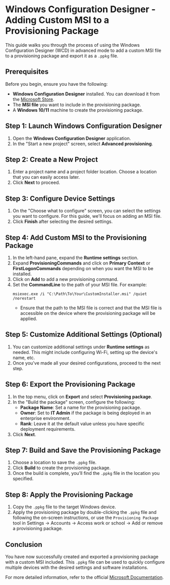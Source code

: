 # Windows Configuration Designer - Adding Custom MSI to a Provisioning Package

This guide walks you through the process of using the Windows Configuration Designer (WCD) in advanced mode to add a custom MSI file to a provisioning package and export it as a `.ppkg` file. 

## Prerequisites

Before you begin, ensure you have the following:

- **Windows Configuration Designer** installed. You can download it from the [Microsoft Store](https://www.microsoft.com/store/productId/9NBLGGH4TX22).
- The **MSI file** you want to include in the provisioning package.
- A **Windows 10/11** machine to create the provisioning package.

## Step 1: Launch Windows Configuration Designer

1. Open the **Windows Configuration Designer** application.
2. In the "Start a new project" screen, select **Advanced provisioning**.

## Step 2: Create a New Project

1. Enter a project name and a project folder location. Choose a location that you can easily access later.
2. Click **Next** to proceed.

## Step 3: Configure Device Settings

1. On the "Choose what to configure" screen, you can select the settings you want to configure. For this guide, we'll focus on adding an MSI file.
2. Click **Finish** after selecting the desired settings.

## Step 4: Add Custom MSI to the Provisioning Package

1. In the left-hand pane, expand the **Runtime settings** section.
2. Expand **ProvisioningCommands** and click on **Primary Context** or **FirstLogonCommands** depending on when you want the MSI to be installed.
3. Click on **Add** to add a new provisioning command.
4. Set the **CommandLine** to the path of your MSI file. For example:
    ```plaintext
    msiexec.exe /i "C:\Path\To\Your\CustomInstaller.msi" /quiet /norestart
    ```
   - Ensure that the path to the MSI file is correct and that the MSI file is accessible on the device where the provisioning package will be applied.

## Step 5: Customize Additional Settings (Optional)

1. You can customize additional settings under **Runtime settings** as needed. This might include configuring Wi-Fi, setting up the device's name, etc.
2. Once you've made all your desired configurations, proceed to the next step.

## Step 6: Export the Provisioning Package

1. In the top menu, click on **Export** and select **Provisioning package**.
2. In the "Build the package" screen, configure the following:
   - **Package Name**: Set a name for the provisioning package.
   - **Owner**: Set to **IT Admin** if the package is being deployed in an enterprise environment.
   - **Rank**: Leave it at the default value unless you have specific deployment requirements.
3. Click **Next**.

## Step 7: Build and Save the Provisioning Package

1. Choose a location to save the `.ppkg` file.
2. Click **Build** to create the provisioning package.
3. Once the build is complete, you’ll find the `.ppkg` file in the location you specified.

## Step 8: Apply the Provisioning Package

1. Copy the `.ppkg` file to the target Windows device.
2. Apply the provisioning package by double-clicking the `.ppkg` file and following the on-screen instructions, or use the `Provisioning Package` tool in Settings -> Accounts -> Access work or school -> Add or remove a provisioning package.

## Conclusion

You have now successfully created and exported a provisioning package with a custom MSI included. This `.ppkg` file can be used to quickly configure multiple devices with the desired settings and software installations.

For more detailed information, refer to the official [Microsoft Documentation](https://docs.microsoft.com/en-us/windows/configuration/provisioning-packages/provisioning-packages-overview).
